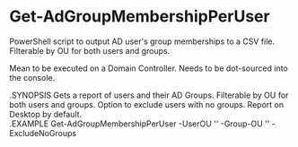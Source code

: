 # Get-AdGroupMembershipPerUser
PowerShell script to output AD user's group memberships to a CSV file. Filterable by OU for both users and groups.

Mean to be executed on a Domain Controller. Needs to be dot-sourced into the console. 

.SYNOPSIS
       Gets a report of users and their AD Groups. Filterable by OU for both users and groups. Option to exclude users with no groups. Report on Desktop by default.    
    .EXAMPLE
       Get-AdGroupMembershipPerUser -UserOU '<OU Distinguished Name>' -Group-OU '<OU Distinguished Name>' -ExcludeNoGroups 
